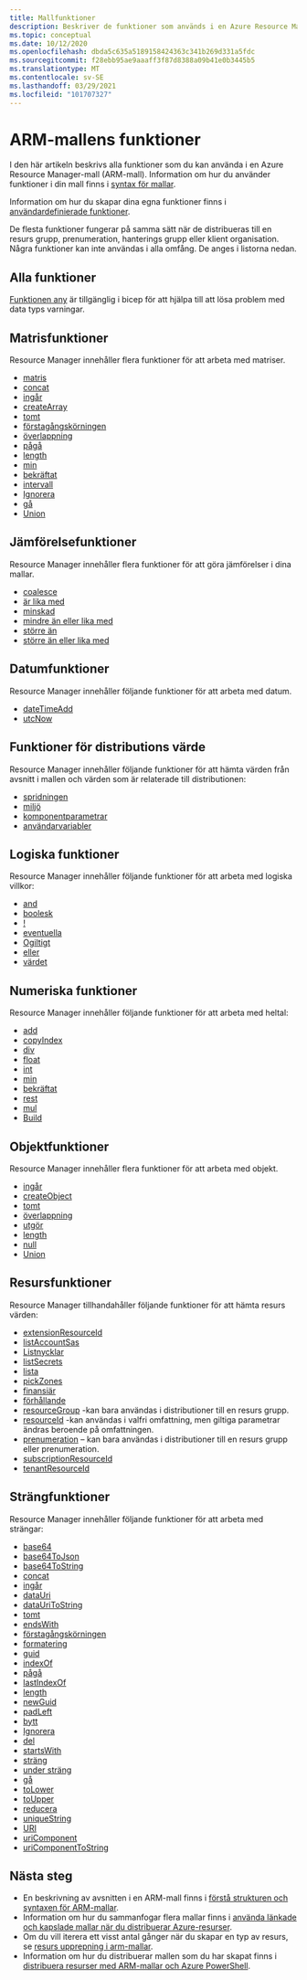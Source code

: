 ```yaml
---
title: Mallfunktioner
description: Beskriver de funktioner som används i en Azure Resource Manager mall (ARM-mall) för att hämta värden, arbeta med strängar och siffror och hämta distributions information.
ms.topic: conceptual
ms.date: 10/12/2020
ms.openlocfilehash: dbda5c635a5189158424363c341b269d331a5fdc
ms.sourcegitcommit: f28ebb95ae9aaaff3f87d8388a09b41e0b3445b5
ms.translationtype: MT
ms.contentlocale: sv-SE
ms.lasthandoff: 03/29/2021
ms.locfileid: "101707327"
---
```

# <a name="arm-template-functions"></a>ARM-mallens funktioner

I den här artikeln beskrivs alla funktioner som du kan använda i en Azure Resource Manager-mall (ARM-mall). Information om hur du använder funktioner i din mall finns i [syntax för mallar](template-expressions.md).

Information om hur du skapar dina egna funktioner finns i [användardefinierade funktioner](template-syntax.md#functions).

De flesta funktioner fungerar på samma sätt när de distribueras till en resurs grupp, prenumeration, hanterings grupp eller klient organisation. Några funktioner kan inte användas i alla omfång. De anges i listorna nedan.

<a id="array" aria-hidden="true"></a>
<a id="concatarray" aria-hidden="true"></a>
<a id="contains" aria-hidden="true"></a>
<a id="createarray" aria-hidden="true"></a>
<a id="empty" aria-hidden="true"></a>
<a id="first" aria-hidden="true"></a>
<a id="intersection" aria-hidden="true"></a>
<a id="last" aria-hidden="true"></a>
<a id="length" aria-hidden="true"></a>
<a id="min" aria-hidden="true"></a>
<a id="max" aria-hidden="true"></a>
<a id="range" aria-hidden="true"></a>
<a id="skip" aria-hidden="true"></a>
<a id="take" aria-hidden="true"></a>
<a id="union" aria-hidden="true"></a>

## <a name="any-function"></a>Alla funktioner

[Funktionen any](template-functions-any.md) är tillgänglig i bicep för att hjälpa till att lösa problem med data typs varningar.

## <a name="array-functions"></a>Matrisfunktioner

Resource Manager innehåller flera funktioner för att arbeta med matriser.

* [matris](template-functions-array.md#array)
* [concat](template-functions-array.md#concat)
* [ingår](template-functions-array.md#contains)
* [createArray](template-functions-array.md#createarray)
* [tomt](template-functions-array.md#empty)
* [förstagångskörningen](template-functions-array.md#first)
* [överlappning](template-functions-array.md#intersection)
* [pågå](template-functions-array.md#last)
* [length](template-functions-array.md#length)
* [min](template-functions-array.md#min)
* [bekräftat](template-functions-array.md#max)
* [intervall](template-functions-array.md#range)
* [Ignorera](template-functions-array.md#skip)
* [gå](template-functions-array.md#take)
* [Union](template-functions-array.md#union)

<a id="coalesce" aria-hidden="true"></a>
<a id="equals" aria-hidden="true"></a>
<a id="less" aria-hidden="true"></a>
<a id="lessorequals" aria-hidden="true"></a>
<a id="greater" aria-hidden="true"></a>
<a id="greaterorequals" aria-hidden="true"></a>

## <a name="comparison-functions"></a>Jämförelsefunktioner

Resource Manager innehåller flera funktioner för att göra jämförelser i dina mallar.

* [coalesce](template-functions-comparison.md#coalesce)
* [är lika med](template-functions-comparison.md#equals)
* [minskad](template-functions-comparison.md#less)
* [mindre än eller lika med](template-functions-comparison.md#lessorequals)
* [större än](template-functions-comparison.md#greater)
* [större än eller lika med](template-functions-comparison.md#greaterorequals)

<a id="deployment" aria-hidden="true"></a>
<a id="parameters" aria-hidden="true"></a>
<a id="variables" aria-hidden="true"></a>

## <a name="date-functions"></a>Datumfunktioner

Resource Manager innehåller följande funktioner för att arbeta med datum.

* [dateTimeAdd](template-functions-date.md#datetimeadd)
* [utcNow](template-functions-date.md#utcnow)

## <a name="deployment-value-functions"></a>Funktioner för distributions värde

Resource Manager innehåller följande funktioner för att hämta värden från avsnitt i mallen och värden som är relaterade till distributionen:

* [spridningen](template-functions-deployment.md#deployment)
* [miljö](template-functions-deployment.md#environment)
* [komponentparametrar](template-functions-deployment.md#parameters)
* [användarvariabler](template-functions-deployment.md#variables)

<a id="and" aria-hidden="true"></a>
<a id="bool" aria-hidden="true"></a>
<a id="if" aria-hidden="true"></a>
<a id="not" aria-hidden="true"></a>
<a id="or" aria-hidden="true"></a>

## <a name="logical-functions"></a>Logiska funktioner

Resource Manager innehåller följande funktioner för att arbeta med logiska villkor:

* [and](template-functions-logical.md#and)
* [boolesk](template-functions-logical.md#bool)
* [!](template-functions-logical.md#false)
* [eventuella](template-functions-logical.md#if)
* [Ogiltigt](template-functions-logical.md#not)
* [eller](template-functions-logical.md#or)
* [värdet](template-functions-logical.md#true)

<a id="add" aria-hidden="true"></a>
<a id="copyindex" aria-hidden="true"></a>
<a id="div" aria-hidden="true"></a>
<a id="float" aria-hidden="true"></a>
<a id="int" aria-hidden="true"></a>
<a id="minint" aria-hidden="true"></a>
<a id="maxint" aria-hidden="true"></a>
<a id="mod" aria-hidden="true"></a>
<a id="mul" aria-hidden="true"></a>
<a id="sub" aria-hidden="true"></a>

## <a name="numeric-functions"></a>Numeriska funktioner

Resource Manager innehåller följande funktioner för att arbeta med heltal:

* [add](template-functions-numeric.md#add)
* [copyIndex](template-functions-numeric.md#copyindex)
* [div](template-functions-numeric.md#div)
* [float](template-functions-numeric.md#float)
* [int](template-functions-numeric.md#int)
* [min](template-functions-numeric.md#min)
* [bekräftat](template-functions-numeric.md#max)
* [rest](template-functions-numeric.md#mod)
* [mul](template-functions-numeric.md#mul)
* [Build](template-functions-numeric.md#sub)

<a id="json" aria-hidden="true"></a>

## <a name="object-functions"></a>Objektfunktioner

Resource Manager innehåller flera funktioner för att arbeta med objekt.

* [ingår](template-functions-object.md#contains)
* [createObject](template-functions-object.md#createobject)
* [tomt](template-functions-object.md#empty)
* [överlappning](template-functions-object.md#intersection)
* [utgör](template-functions-object.md#json)
* [length](template-functions-object.md#length)
* [null](template-functions-object.md#null)
* [Union](template-functions-object.md#union)

<a id="extensionResourceId" aria-hidden="true"></a>
<a id="listkeys" aria-hidden="true"></a>
<a id="list" aria-hidden="true"></a>
<a id="providers" aria-hidden="true"></a>
<a id="reference" aria-hidden="true"></a>
<a id="resourcegroup" aria-hidden="true"></a>
<a id="resourceid" aria-hidden="true"></a>
<a id="subscription" aria-hidden="true"></a>
<a id="subscriptionResourceId" aria-hidden="true"></a>
<a id="tenantResourceId" aria-hidden="true"></a>

## <a name="resource-functions"></a>Resursfunktioner

Resource Manager tillhandahåller följande funktioner för att hämta resurs värden:

* [extensionResourceId](template-functions-resource.md#extensionresourceid)
* [listAccountSas](template-functions-resource.md#list)
* [Listnycklar](template-functions-resource.md#listkeys)
* [listSecrets](template-functions-resource.md#list)
* [lista](template-functions-resource.md#list)
* [pickZones](template-functions-resource.md#pickzones)
* [finansiär](template-functions-resource.md#providers)
* [förhållande](template-functions-resource.md#reference)
* [resourceGroup](template-functions-resource.md#resourcegroup) -kan bara användas i distributioner till en resurs grupp.
* [resourceId](template-functions-resource.md#resourceid) -kan användas i valfri omfattning, men giltiga parametrar ändras beroende på omfattningen.
* [prenumeration](template-functions-resource.md#subscription) – kan bara användas i distributioner till en resurs grupp eller prenumeration.
* [subscriptionResourceId](template-functions-resource.md#subscriptionresourceid)
* [tenantResourceId](template-functions-resource.md#tenantresourceid)

<a id="base64" aria-hidden="true"></a>
<a id="base64tojson" aria-hidden="true"></a>
<a id="base64tostring" aria-hidden="true"></a>
<a id="concat" aria-hidden="true"></a>
<a id="containsstring" aria-hidden="true"></a>
<a id="datauri" aria-hidden="true"></a>
<a id="datauritostring" aria-hidden="true"></a>
<a id="emptystring" aria-hidden="true"></a>
<a id="endswith" aria-hidden="true"></a>
<a id="firststring" aria-hidden="true"></a>
<a id="guid" aria-hidden="true"></a>
<a id="indexof" aria-hidden="true"></a>
<a id="laststring" aria-hidden="true"></a>
<a id="lastindexof" aria-hidden="true"></a>
<a id="lengthstring" aria-hidden="true"></a>
<a id="padleft" aria-hidden="true"></a>
<a id="replace" aria-hidden="true"></a>
<a id="skipstring" aria-hidden="true"></a>
<a id="split" aria-hidden="true"></a>
<a id="startswith" aria-hidden="true"></a>
<a id="string" aria-hidden="true"></a>
<a id="substring" aria-hidden="true"></a>
<a id="takestring" aria-hidden="true"></a>
<a id="tolower" aria-hidden="true"></a>
<a id="toupper" aria-hidden="true"></a>
<a id="trim" aria-hidden="true"></a>
<a id="uniquestring" aria-hidden="true"></a>
<a id="uri" aria-hidden="true"></a>
<a id="uricomponent" aria-hidden="true"></a>
<a id="uricomponenttostring" aria-hidden="true"></a>

## <a name="string-functions"></a>Strängfunktioner

Resource Manager innehåller följande funktioner för att arbeta med strängar:

* [base64](template-functions-string.md#base64)
* [base64ToJson](template-functions-string.md#base64tojson)
* [base64ToString](template-functions-string.md#base64tostring)
* [concat](template-functions-string.md#concat)
* [ingår](template-functions-string.md#contains)
* [dataUri](template-functions-string.md#datauri)
* [dataUriToString](template-functions-string.md#datauritostring)
* [tomt](template-functions-string.md#empty)
* [endsWith](template-functions-string.md#endswith)
* [förstagångskörningen](template-functions-string.md#first)
* [formatering](template-functions-string.md#format)
* [guid](template-functions-string.md#guid)
* [indexOf](template-functions-string.md#indexof)
* [pågå](template-functions-string.md#last)
* [lastIndexOf](template-functions-string.md#lastindexof)
* [length](template-functions-string.md#length)
* [newGuid](template-functions-string.md#newguid)
* [padLeft](template-functions-string.md#padleft)
* [bytt](template-functions-string.md#replace)
* [Ignorera](template-functions-string.md#skip)
* [del](template-functions-string.md#split)
* [startsWith](template-functions-string.md#startswith)
* [sträng](template-functions-string.md#string)
* [under sträng](template-functions-string.md#substring)
* [gå](template-functions-string.md#take)
* [toLower](template-functions-string.md#tolower)
* [toUpper](template-functions-string.md#toupper)
* [reducera](template-functions-string.md#trim)
* [uniqueString](template-functions-string.md#uniquestring)
* [URI](template-functions-string.md#uri)
* [uriComponent](template-functions-string.md#uricomponent)
* [uriComponentToString](template-functions-string.md#uricomponenttostring)

## <a name="next-steps"></a>Nästa steg

* En beskrivning av avsnitten i en ARM-mall finns i [förstå strukturen och syntaxen för ARM-mallar](template-syntax.md).
* Information om hur du sammanfogar flera mallar finns i [använda länkade och kapslade mallar när du distribuerar Azure-resurser](linked-templates.md).
* Om du vill iterera ett visst antal gånger när du skapar en typ av resurs, se [resurs upprepning i arm-mallar](copy-resources.md).
* Information om hur du distribuerar mallen som du har skapat finns i [distribuera resurser med ARM-mallar och Azure PowerShell](deploy-powershell.md).
